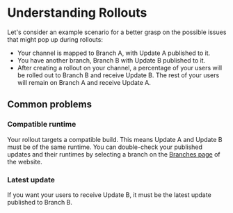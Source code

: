 # Understanding Rollouts

Let's consider an example scenario for a better grasp on the possible issues that might pop up during rollouts:

- Your channel is mapped to Branch A, with Update A published to it.
- You have another branch, Branch B with Update B published to it.
- After creating a rollout on your channel, a percentage of your users will be rolled out to Branch B and receive Update B. The rest of your users will remain on Branch A and receive Update A.

## Common problems

### Compatible runtime

Your rollout targets a compatible build. This means Update A and Update B must be of the same runtime. You can double-check your published updates and their runtimes by selecting a branch on the [Branches page](https://expo.dev/accounts/[account]/projects/[project]/branches) of the website.

### Latest update

If you want your users to receive Update B, it must be the latest update published to Branch B.
